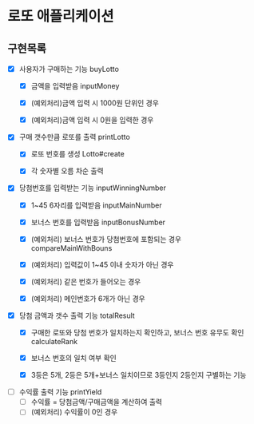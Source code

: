 # 로또 애플리케이션

## 구현목록

- [x] 사용자가 구매하는 기능 buyLotto
    - [x] 금액을 입력받음 inputMoney
    - [x] (예외처리)금액 입력 시 1000원 단위인 경우 
    - [x] (예외처리)금액 입력 시 0원을 입력한 경우


- [x] 구매 갯수만큼 로또를 출력 printLotto
    - [x] 로또 번호를 생성 Lotto#create
    - [x] 각 숫자별 오름 차순 출력 


- [X] 당첨번호를 입력받는 기능 inputWinningNumber
    - [x] 1~45 6자리를 입력받음 inputMainNumber
    - [X] 보너스 번호를 입력받음 inputBonusNumber
    - [X] (예외처리) 보너스 번호가 당첨번호에 포함되는 경우 compareMainWithBouns
    - [X] (예외처리) 입력값이 1~45 이내 숫자가 아닌 경우
    - [X] (예외처리) 같은 번호가 들어오는 경우
    - [X] (예외처리) 메인번호가 6개가 아닌 경우


- [X] 당첨 금액과 갯수 출력 기능 totalResult
    - [X] 구매한 로또와 당첨 번호가 일치하는지 확인하고, 보너스 번호 유무도 확인 calculateRank
    - [X] 보너스 번호의 일치 여부 확인 
    - [X] 3등은 5개, 2등은 5개+보너스 일치이므로 3등인지 2등인지 구별하는 기능 


- [ ] 수익률 출력 기능 printYield
    - [ ] 수익률 = 당첨금액/구매금액을 계산하여 출력 
    - [ ] (예외처리) 수익률이 0인 경우